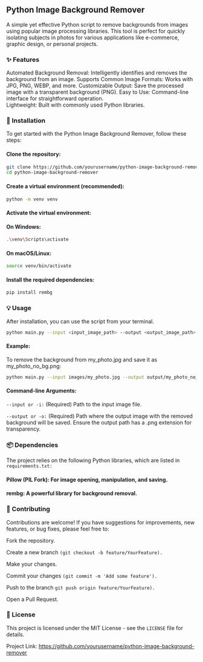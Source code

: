 ## Python Image Background Remover
A simple yet effective Python script to remove backgrounds from images using popular image processing libraries. This tool is perfect for quickly isolating subjects in photos for various applications like e-commerce, graphic design, or personal projects.

### ✨ Features<br>
Automated Background Removal: Intelligently identifies and removes the background from an image.
Supports Common Image Formats: Works with JPG, PNG, WEBP, and more. 
Customizable Output: Save the processed image with a transparent background (PNG).
Easy to Use: Command-line interface for straightforward operation.  
Lightweight: Built with commonly used Python libraries.<br>
  
### 🚀 Installation
To get started with the Python Image Background Remover, follow these steps: 

#### Clone the repository:  
```bash
git clone https://github.com/yourusername/python-image-background-remover.git
cd python-image-background-remover
``` 
#### Create a virtual environment (recommended):
```bash
python -m venv venv
```
#### Activate the virtual environment:

#### On Windows:
```bash
.\venv\Scripts\activate
````
#### On macOS/Linux:
```bash
source venv/bin/activate
```
#### Install the required dependencies:
```bash
pip install rembg
```
### 💡 Usage

After installation, you can use the script from your terminal.
```bash
python main.py --input <input_image_path> --output <output_image_path>
```
#### Example:

To remove the background from my_photo.jpg and save it as my_photo_no_bg.png:
```bash
python main.py --input images/my_photo.jpg --output output/my_photo_no_bg.png
```
#### Command-line Arguments:

```--input or -i:``` (Required) Path to the input image file.

```--output or -o:``` (Required) Path where the output image with the removed background will be saved. Ensure the output path has a .png extension for transparency.
<br>
### 📦 Dependencies
The project relies on the following Python libraries, which are listed in ```requirements.txt:```

#### Pillow (PIL Fork): For image opening, manipulation, and saving.

#### rembg: A powerful library for background removal.<br>

### 🤝 Contributing
Contributions are welcome! If you have suggestions for improvements, new features, or bug fixes, please feel free to:

Fork the repository.

Create a new branch ```(git checkout -b feature/YourFeature).```

Make your changes.

Commit your changes ```(git commit -m 'Add some feature').```

Push to the branch ```git push origin feature/YourFeature).```

Open a Pull Request.<br>

### 📄 License
This project is licensed under the MIT License - see the ```LICENSE``` file for details.



Project Link: https://github.com/yourusername/python-image-background-remover
